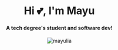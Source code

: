 <h1 align="center">Hi 💕, I'm Mayu</h1>
<h4 align="center">A tech degree's student and software dev!</h3>
<p align="center"> <img src="https://komarev.com/ghpvc/?username=mayulia&label=Profile%20views&color=0e75b6&style=flat" alt="mayulia" /> </p>
